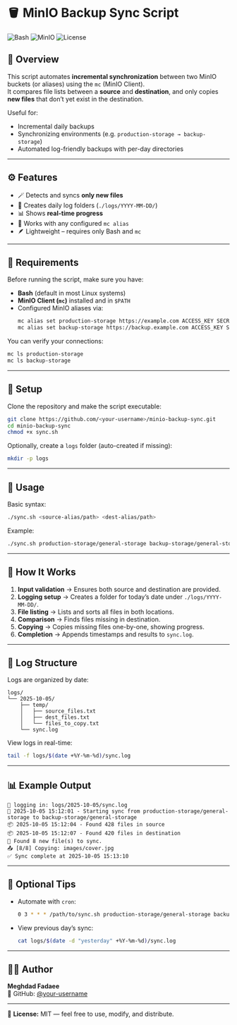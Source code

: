 # 🪣 MinIO Backup Sync Script

![Bash](https://img.shields.io/badge/Bash-blue?logo=gnu-bash&logoColor=white)
![MinIO](https://img.shields.io/badge/MinIO-Client-orange?logo=minio&logoColor=white)
![License](https://img.shields.io/badge/license-MIT-green)

## 🧠 Overview
This script automates **incremental synchronization** between two MinIO buckets (or aliases) using the `mc` (MinIO Client).  
It compares file lists between a **source** and **destination**, and only copies **new files** that don’t yet exist in the destination.

Useful for:
- Incremental daily backups
- Synchronizing environments (e.g. `production-storage → backup-storage`)
- Automated log-friendly backups with per-day directories

---

## ⚙️ Features
- 🪄 Detects and syncs **only new files**
- 🧾 Creates daily log folders (`./logs/YYYY-MM-DD/`)
- 📊 Shows **real-time progress**
- 🧩 Works with any configured `mc alias`
- 🪶 Lightweight – requires only Bash and `mc`

---

## 🧰 Requirements
Before running the script, make sure you have:
- **Bash** (default in most Linux systems)
- **MinIO Client (`mc`)** installed and in `$PATH`
- Configured MinIO aliases via:
  ```bash
  mc alias set production-storage https://example.com ACCESS_KEY SECRET_KEY
  mc alias set backup-storage https://backup.example.com ACCESS_KEY SECRET_KEY
  ```

You can verify your connections:
```bash
mc ls production-storage
mc ls backup-storage
```

---

## 🚀 Setup

Clone the repository and make the script executable:

```bash
git clone https://github.com/<your-username>/minio-backup-sync.git
cd minio-backup-sync
chmod +x sync.sh
```

Optionally, create a `logs` folder (auto-created if missing):
```bash
mkdir -p logs
```

---

## 🧭 Usage

Basic syntax:
```bash
./sync.sh <source-alias/path> <dest-alias/path>
```

Example:
```bash
./sync.sh production-storage/general-storage backup-storage/general-storage
```

---

## 📜 How It Works

1. **Input validation** → Ensures both source and destination are provided.  
2. **Logging setup** → Creates a folder for today’s date under `./logs/YYYY-MM-DD/`.  
3. **File listing** → Lists and sorts all files in both locations.  
4. **Comparison** → Finds files missing in destination.  
5. **Copying** → Copies missing files one-by-one, showing progress.  
6. **Completion** → Appends timestamps and results to `sync.log`.

---

## 📁 Log Structure
Logs are organized by date:
```
logs/
└── 2025-10-05/
    ├── temp/
    │   ├── source_files.txt
    │   ├── dest_files.txt
    │   └── files_to_copy.txt
    └── sync.log
```

View logs in real-time:
```bash
tail -f logs/$(date +%Y-%m-%d)/sync.log
```

---

## 📊 Example Output

```
🧾 logging in: logs/2025-10-05/sync.log
🔄 2025-10-05 15:12:01 - Starting sync from production-storage/general-storage to backup-storage/general-storage
📦 2025-10-05 15:12:04 - Found 428 files in source
📦 2025-10-05 15:12:07 - Found 420 files in destination
🔢 Found 8 new file(s) to sync.
📤 [8/8] Copying: images/cover.jpg
✅ Sync complete at 2025-10-05 15:13:10
```

---

## 🧹 Optional Tips
- Automate with `cron`:
  ```bash
  0 3 * * * /path/to/sync.sh production-storage/general-storage backup-storage/general-storage >> /path/to/logs/cron.log 2>&1
  ```
- View previous day’s sync:
  ```bash
  cat logs/$(date -d "yesterday" +%Y-%m-%d)/sync.log
  ```

---

## 🧑‍💻 Author
**Meghdad Fadaee**  
📂 GitHub: [@your-username](https://github.com/your-username)

---

📝 **License:** MIT — feel free to use, modify, and distribute.
